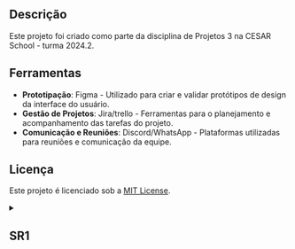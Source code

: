 ## Descrição

Este projeto foi criado como parte da disciplina de Projetos 3 na CESAR School - turma 2024.2.

## Ferramentas

- **Prototipação**: Figma - Utilizado para criar e validar protótipos de design da interface do usuário.
- **Gestão de Projetos**: Jira/trello - Ferramentas para o planejamento e acompanhamento das tarefas do projeto.
- **Comunicação e Reuniões**: Discord/WhatsApp - Plataformas utilizadas para reuniões e comunicação da equipe.

## Licença

Este projeto é licenciado sob a [MIT License](https://opensource.org/licenses/MIT).

<details>
<summary><h2>SR1</h2></summary>
  
</details>
